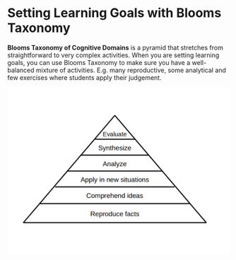 
# Setting Learning Goals with Blooms Taxonomy

**Blooms Taxonomy of Cognitive Domains** is a pyramid that stretches from straightforward to very complex activities. When you are setting learning goals, you can use Blooms Taxonomy to make sure you have a well-balanced mixture of activities. E.g. many reproductive, some analytical and few exercises where students apply their judgement.

![Blooms Taxonomy](images/blooms_taxonomy.png)
